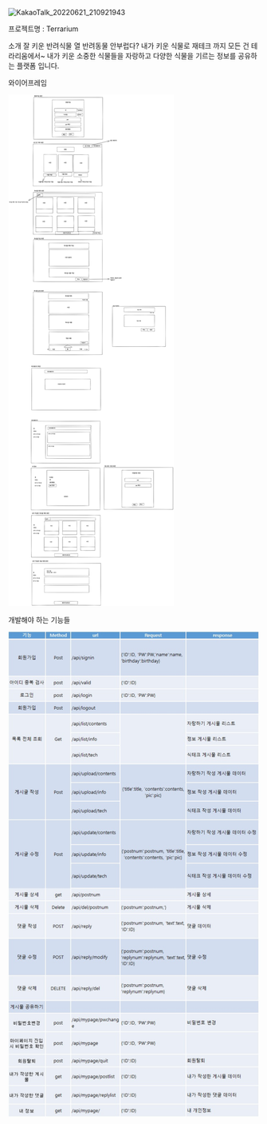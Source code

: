 
![KakaoTalk_20220621_210921943](https://user-images.githubusercontent.com/103014298/174975545-0dd98542-730f-46a8-b713-7ea314997495.png)




프로젝트명 : Terrarium




소개
잘 키운 반려식물 열 반려동물 안부럽다? 내가 키운 식물로 재테크 까지 모든 건 테라리움에서~
내가 키운 소중한 식물들을 자랑하고 다양한 식물을 기르는 정보를 공유하는 플랫폼 입니다.

와이어프레임

<img src = "https://raw.githubusercontent.com/Backseungchan/terrarium/8a529fed3d890bf5991b5e5cae5f8a4446a17f7b/wireflame.svg">


개발해야 하는 기능들

<img src = "https://github.com/Backseungchan/terrarium/blob/main/api.jpg?raw=true">

